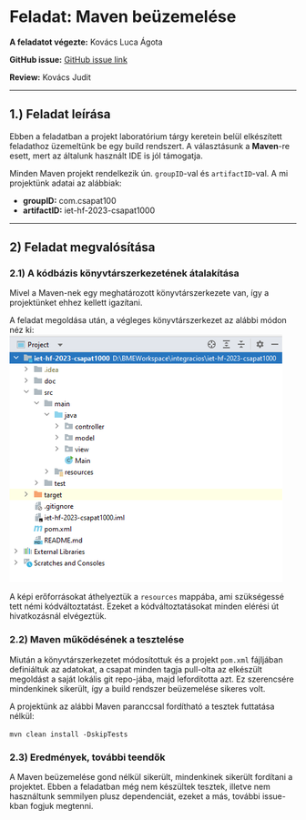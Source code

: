 # Feladat: Maven beüzemelése

**A feladatot végezte:** Kovács Luca Ágota  

**GitHub issue:** [GitHub issue link](https://github.com/BME-MIT-IET/iet-hf-2023-csapat1000/issues/1)  

**Review:** Kovács Judit  

---

## 1.) Feladat leírása
Ebben a feladatban a projekt laboratórium tárgy keretein belül elkészített feladathoz üzemeltünk be egy build rendszert. 
A választásunk a **Maven**-re esett, mert az általunk használt IDE is jól támogatja.  

Minden Maven projekt rendelkezik ún. ```groupID```-val és ```artifactID```-val. A mi projektünk adatai az alábbiak:
- **groupID:** com.csapat100
- **artifactID:** iet-hf-2023-csapat1000

---

## 2) Feladat megvalósítása

### 2.1) A kódbázis könyvtárszerkezetének átalakítása

Mivel a Maven-nek egy meghatározott könyvtárszerkezete van, így a projektünket ehhez kellett igazítani.  

A feladat megoldása után, a végleges könyvtárszerkezet az alábbi módon néz ki:
![folder structure](./pics/maven01.png)
  
A képi erőforrásokat áthelyeztük a ```resources``` mappába, ami szükségessé tett némi kódváltoztatást. 
Ezeket a kódváltoztatásokat minden elérési út hivatkozásnál elvégeztük.

### 2.2) Maven működésének a tesztelése

Miután a könyvtárszerkezetet módosítottuk és a projekt ```pom.xml``` fájljában definiáltuk az adatokat, a csapat
minden tagja pull-olta az elkészült megoldást a saját lokális git repo-jába, majd lefordította azt. Ez szerencsére
mindenkinek sikerült, így a build rendszer beüzemelése sikeres volt.

A projektünk az alábbi Maven paranccsal fordítható a tesztek futtatása nélkül:  

```mvn clean install -DskipTests``` 

### 2.3) Eredmények, további teendők

A Maven beüzemelése gond nélkül sikerült, mindenkinek sikerült fordítani a projektet. Ebben a feladatban még nem 
készültek tesztek, illetve nem használtunk semmilyen plusz dependenciát, ezeket a más, további issue-kban fogjuk
megtenni.